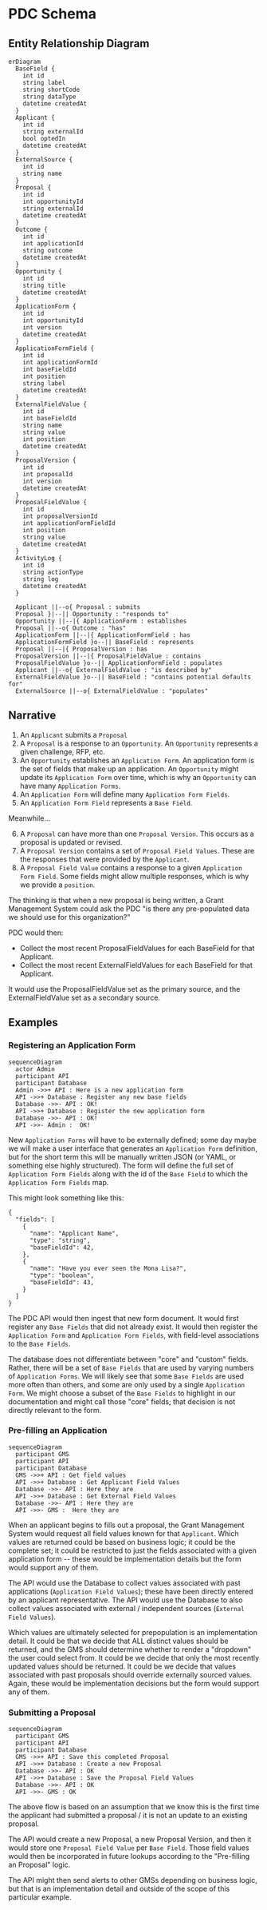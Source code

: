 # PDC Schema

## Entity Relationship Diagram

```mermaid
erDiagram
  BaseField {
    int id
    string label
    string shortCode
    string dataType
    datetime createdAt
  }
  Applicant {
    int id
    string externalId
    bool optedIn
    datetime createdAt
  }
  ExternalSource {
    int id
    string name
  }
  Proposal {
    int id
    int opportunityId
    string externalId
    datetime createdAt
  }
  Outcome {
    int id
    int applicationId
    string outcome
    datetime createdAt
  }
  Opportunity {
    int id
    string title
    datetime createdAt
  }
  ApplicationForm {
    int id
    int opportunityId
    int version
    datetime createdAt
  }
  ApplicationFormField {
    int id
    int applicationFormId
    int baseFieldId
    int position
    string label
    datetime createdAt
  }
  ExternalFieldValue {
    int id
    int baseFieldId
    string name
    string value
    int position
    datetime createdAt
  }
  ProposalVersion {
    int id
    int proposalId
    int version
    datetime createdAt
  }
  ProposalFieldValue {
    int id
    int proposalVersionId
    int applicationFormFieldId
    int position
    string value
    datetime createdAt
  }
  ActivityLog {
    int id
    string actionType
    string log
    datetime createdAt
  }

  Applicant ||--o{ Proposal : submits
  Proposal }|--|| Opportunity : "responds to"
  Opportunity ||--|{ ApplicationForm : establishes
  Proposal ||--o{ Outcome : "has"
  ApplicationForm ||--|{ ApplicationFormField : has
  ApplicationFormField }o--|| BaseField : represents
  Proposal ||--|{ ProposalVersion : has
  ProposalVersion ||--|{ ProposalFieldValue : contains
  ProposalFieldValue }o--|| ApplicationFormField : populates
  Applicant ||--o{ ExternalFieldValue : "is described by"
  ExternalFieldValue }o--|| BaseField : "contains potential defaults for"
  ExternalSource ||--o{ ExternalFieldValue : "populates"
```

## Narrative

1. An `Applicant` submits a `Proposal`
2. A `Proposal` is a response to an `Opportunity`. An `Opportunity` represents a given challenge, RFP, etc.
3. An `Opportunity` establishes an `Application Form`. An application form is the set of fields that make up an application. An `Opportunity` might update its `Application Form` over time, which is why an `Opportunity` can have many `Application Forms`.
4. An `Application Form` will define many `Application Form Fields`.
5. An `Application Form Field` represents a `Base Field`.

Meanwhile...

6. A `Proposal` can have more than one `Proposal Version`. This occurs as a proposal is updated or revised.
7. A `Proposal Version` contains a set of `Proposal Field Values`. These are the responses that were provided by the `Applicant`.
8. A `Proposal Field Value` contains a response to a given `Application Form Field`. Some fields might allow multiple responses, which is why we provide a `position`.

The thinking is that when a new proposal is being written, a Grant Management System could ask the PDC "is there any pre-populated data we should use for this organization?"

PDC would then:

- Collect the most recent ProposalFieldValues for each BaseField for that Applicant.
- Collect the most recent ExternalFieldValues for each BaseField for that Applicant.

It would use the ProposalFieldValue set as the primary source, and the ExternalFieldValue set as a secondary source.

## Examples

### Registering an Application Form

```mermaid
sequenceDiagram
  actor Admin
  participant API
  participant Database
  Admin ->>+ API : Here is a new application form
  API ->>+ Database : Register any new base fields
  Database ->>- API : OK!
  API ->>+ Database : Register the new application form
  Database ->>- API : OK!
  API ->>- Admin :  OK!
```

New `Application Forms` will have to be externally defined; some day maybe we will make a user interface that generates an `Application Form` definition, but for the short term this will be manually written JSON (or YAML, or something else highly structured). The form will define the full set of `Application Form Fields` along with the id of the `Base Field` to which the `Application Form Fields` map.

This might look something like this:

```
{
  "fields": [
    {
      "name": "Applicant Name",
      "type": "string",
      "baseFieldId": 42,
    },
    {
      "name": "Have you ever seen the Mona Lisa?",
      "type": "boolean",
      "baseFieldId": 43,
    }
  ]
}
```

The PDC API would then ingest that new form document. It would first register any `Base Fields` that did not already exist. It would then register the `Application Form` and `Application Form Fields`, with field-level associations to the `Base Fields`.

The database does not differentiate between "core" and "custom" fields. Rather, there will be a set of `Base Fields` that are used by varying numbers of `Application Forms`. We will likely see that some `Base Fields` are used more often than others, and some are only used by a single `Application Form`. We might choose a subset of the `Base Fields` to highlight in our documentation and might call those "core" fields; that decision is not directly relevant to the form.

### Pre-filling an Application

```mermaid
sequenceDiagram
  participant GMS
  participant API
  participant Database
  GMS ->>+ API : Get field values
  API ->>+ Database : Get Applicant Field Values
  Database ->>- API : Here they are
  API ->>+ Database : Get External Field Values
  Database ->>- API : Here they are
  API ->>- GMS :  Here they are
```

When an applicant begins to fills out a proposal, the Grant Management System would request all field values known for that `Applicant`. Which values are returned could be based on business logic; it could be the complete set; it could be restricted to just the fields associated with a given application form -- these would be implementation details but the form would support any of them.

The API would use the Database to collect values associated with past applications (`Application Field Values`); these have been directly entered by an applicant representative.
The API would use the Database to also collect values associated with external / independent sources (`External Field Values`).

Which values are ultimately selected for prepopulation is an implementation detail. It could be that we decide that ALL distinct values should be returned, and the GMS should determine whether to render a "dropdown" the user could select from. It could be we decide that only the most recently updated values should be returned. It could be we decide that values associated with past proposals should override externally sourced values. Again, these would be implementation decisions but the form would support any of them.

### Submitting a Proposal

```mermaid
sequenceDiagram
  participant GMS
  participant API
  participant Database
  GMS ->>+ API : Save this completed Proposal
  API ->>+ Database : Create a new Proposal
  Database ->>- API : OK
  API ->>+ Database : Save the Proposal Field Values
  Database ->>- API : OK
  API ->>- GMS : OK
```

The above flow is based on an assumption that we know this is the first time the applicant had submitted a proposal / it is not an update to an existing proposal.

The API would create a new Proposal, a new Proposal Version, and then it would store one `Proposal Field Value` per `Base Field`. Those field values would then be incorporated in future lookups according to the "Pre-filling an Proposal" logic.

The API might then send alerts to other GMSs depending on business logic, but that is an implementation detail and outside of the scope of this particular example.
